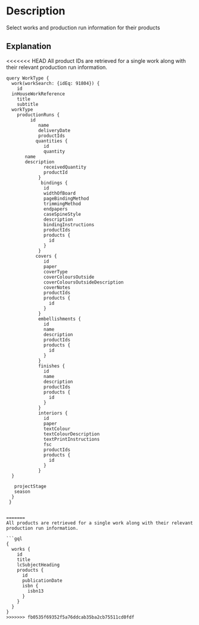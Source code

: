 # Description

Select works and production run information for their products

## Explanation

<<<<<<< HEAD
All product IDs are retrieved for a single work along with their relevant production run information.

```gql
query WorkType {
  work(workSearch: {idEq: 91804}) {
    id
  inHouseWorkReference
    title
    subtitle
  workType
    productionRuns {
         id
            name
            deliveryDate
            productIds
           quantities {
              id
              quantity
       name
       description
              receivedQuantity
              productId
            }
             bindings {
              id
              widthOfBoard
              pageBindingMethod
              trimmingMethod
              endpapers
              caseSpineStyle
              description
              bindingInstructions
              productIds
              products {
                id
              }
            }
           covers {
              id
              paper
              coverType
              coverColoursOutside
              coverColoursOutsideDescription
              coverNotes
              productIds
              products {
                id
              }
            }
            embellishments {
              id
              name
              description
              productIds
              products {
                id
              }
            }
            finishes {
              id
              name
              description
              productIds
              products {
                id
              }
            }
            interiors {
              id
              paper
              textColour
              textColourDescription
              textPrintInstructions
              fsc
              productIds
              products {
                id
              }
            }
  }

   projectStage
   season
  }
 }


=======
All products are retrieved for a single work along with their relevant production run information.

```gql
{
  works {
    id
    title
    lcSubjectHeading
    products {
      id
      publicationDate
      isbn {
        isbn13
      }
    }
  }
}
>>>>>>> fb0535f69352f5a76ddcab35ba2cb75511cd0fdf
```
